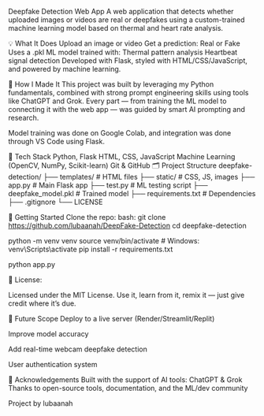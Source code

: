 Deepfake Detection Web App
A web application that detects whether uploaded images or videos are real or deepfakes using a custom-trained machine learning model based on thermal and heart rate analysis.

💡 What It Does
Upload an image or video
Get a prediction: Real or Fake
Uses a .pkl ML model trained with:
Thermal pattern analysis
Heartbeat signal detection
Developed with Flask, styled with HTML/CSS/JavaScript, and powered by machine learning.

🧠 How I Made It
This project was built by leveraging my Python fundamentals, combined with strong prompt engineering skills using tools like ChatGPT and Grok. Every part — from training the ML model to connecting it with the web app — was guided by smart AI prompting and research.

Model training was done on Google Colab, and integration was done through VS Code using Flask.

🔧 Tech Stack
Python, Flask
HTML, CSS, JavaScript
Machine Learning (OpenCV, NumPy, Scikit-learn)
Git & GitHub
🗂️ Project Structure
deepfake-detection/ ├── templates/ # HTML files ├── static/ # CSS, JS, images ├── app.py # Main Flask app ├── test.py # ML testing script ├── deepfake_model.pkl # Trained model ├── requirements.txt # Dependencies ├── .gitignore └── LICENSE

🚀 Getting Started
Clone the repo: bash:
git clone https://github.com/lubaanah/DeepFake-Detection cd deepfake-detection

python -m venv venv source venv/bin/activate # Windows: venv\Scripts\activate pip install -r requirements.txt

python app.py

📜 License:

Licensed under the MIT License. Use it, learn from it, remix it — just give credit where it’s due.

📝 Future Scope Deploy to a live server (Render/Streamlit/Replit)

Improve model accuracy

Add real-time webcam deepfake detection

User authentication system

🤝 Acknowledgements Built with the support of AI tools: ChatGPT & Grok Thanks to open-source tools, documentation, and the ML/dev community

Project by lubaanah
